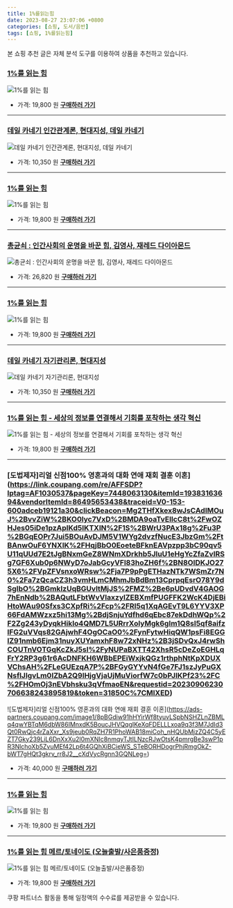 ```yaml
---
title: 1%를읽는힘
date: 2023-08-27 23:07:06 +0800
categories: [쇼핑, 도서/음반]
tags: [쇼핑, 1%를읽는힘]
---
```

본 쇼핑 추천 글은 자체 분석 도구를 이용하여 상품을 추천하고 있습니다.
### [1%를 읽는 힘](https://link.coupang.com/re/AFFSDP?lptag=AF1030537&pageKey=7560492593&itemId=19917467630&vendorItemId=87065936854&traceid=V0-153-ead9169766070293&requestid=20230906230706638243895819&token=31850C%7CMIXED)
![1%를 읽는 힘](https://ads-partners.coupang.com/image1/bAjxZStrDKFBA1d1bAopKbuNVVqiniG3M3Ga4iraBVReYYxgEbOaCI1JfjvskYWRP4hXGtPlw_shbw2XhJyP_atPzxREGL7jejtKvmEMzBUCiT1lHWmgaS1iZrHk457ZLpMMKrP3hSWLUNSx-XEa_eMCVK9VjwA81xrWj0Knlh5VGHXhrR6IrMhTAk51yFt9QZiQAS58mxf9WDoCqWGfG-M03zf6be2JaKaD6AnQ6gz5f5XFrP90KeSBjr-Glsvu2byphVF7C92C3_899QK4Fj5rzKjlbRtPDc_vbH5ES13w)
- 가격: 19,800 원
[**구매하러 가기**](https://link.coupang.com/re/AFFSDP?lptag=AF1030537&pageKey=7560492593&itemId=19917467630&vendorItemId=87065936854&traceid=V0-153-ead9169766070293&requestid=20230906230706638243895819&token=31850C%7CMIXED)
---
### [데일 카네기 인간관계론, 현대지성, 데일 카네기](https://link.coupang.com/re/AFFSDP?lptag=AF1030537&pageKey=307022149&itemId=968117422&vendorItemId=5403982815&traceid=V0-153-93edb7a88bf1311e&clickBeacon=Mg2THfXkex8wJsCAdIMOuJ%2BvvZiW%2BKO0lyc7VxD%2BMDA9oaTvEIIcC8t%2FwOZHJes05iDe1pzApIKd5lKTXIN%2F1aDiJGmZlSozSPy4i2e9tuunH2c3umuwt0Z%2BjIi1VxwSANJhA58%2F8K7DTnhbitd1R6FqFu9XDCrkLNs0OmHlyv4OJkjaZxuWld9X564LJboFqUUd7E2tJgBNxmGeZ8WNmXDrkhb5JluU1eHgYcZfaZvlRSg7GF6Xub0p6NWyD7oJrRUo5ate7gqb7bkGKgfeSDZDl15UdUErJ0knOWmQ3hHFbc%2FU1Aew4xv1YSNPPFbWmZr7N0%2Fa7zQcaCZ3h3vmHBALKB7ACMdTeZZK47GM5SWe%2FP%2B%2BB9Isl8r82MNymlO%2F2V2QCuzyTMt8RpOucJuq59fhy4dULMWsmhkYe%2Bf8w7mz9bfrf%2FuGEfuDCrcS916XZQx5P4wp75MDGwGuQzl9XgrVKjV0rbF9Ft5vuxNJqol8FU0W7B3A1AVmyfrtwB%2BDADMDP23TdSi0y1dp%2FQ4eKMjEGpW53R%2BWB2tYM9toILqJ%2FWYDZ7ez6nRW7YcKxsDpMuVHf%2BaHWS7hje8erDvXnJsT18KWDh1ZpE7P5dYjhP9%2BQqgMJ6a0y%2FsGxq5ignOnEZ8uOPqkG%2FimHBQChT3Y9LQ26FOsF%2Fxy8odjkcYCFZ2p0mGpXEAEs%2BwnTTfmDHrJmtuj37NmjrDObDXeJOlMogJyy50CZGNHyXZKigM9cXcbGnL9%2FTvjP%2FC7Pp6EyFCJRklK%2FLjcgYh%2BC6f86BcFz42EsTzrPX6SYQSogSh2UbDsGsc0Zmuinwfrg7jhcNlsDFo2muobKW0557tlXLswj%2BaxBjpBcyRLDWJbc3bgno%2BzH%2BRRttXcbsRXzS1urgdk&requestid=20230906230706638243895819&token=31850C%7CMIXED)
![데일 카네기 인간관계론, 현대지성, 데일 카네기](https://ads-partners.coupang.com/image1/qkzBlmbPnmC6KYLQqgt3IBS3lg2KON5p6C4Q4m6JAGiDmJbCNdEts7htAgWHxykfu_7JmLPLahqVHNZmEZsMbDV6edfrMHvAdNjknV-faKaivFOOeutboLHRuiXKpGv3DaFqzVb4Hfk0zUGzlSeCi44-ibKlUKKNndqsaak3ZvXo-UPagH0AVYR8fjOkPl-U5vrrr6aY4hAr2vA2hAxb3Pps_-gb8ziHi19Dza5DUVJhKnp9jE2DYrOwjPuNABQZM7fQw7CTvvQ-E5Hevfb3ocC1h4L8)
- 가격: 10,350 원
[**구매하러 가기**](https://link.coupang.com/re/AFFSDP?lptag=AF1030537&pageKey=307022149&itemId=968117422&vendorItemId=5403982815&traceid=V0-153-93edb7a88bf1311e&clickBeacon=Mg2THfXkex8wJsCAdIMOuJ%2BvvZiW%2BKO0lyc7VxD%2BMDA9oaTvEIIcC8t%2FwOZHJes05iDe1pzApIKd5lKTXIN%2F1aDiJGmZlSozSPy4i2e9tuunH2c3umuwt0Z%2BjIi1VxwSANJhA58%2F8K7DTnhbitd1R6FqFu9XDCrkLNs0OmHlyv4OJkjaZxuWld9X564LJboFqUUd7E2tJgBNxmGeZ8WNmXDrkhb5JluU1eHgYcZfaZvlRSg7GF6Xub0p6NWyD7oJrRUo5ate7gqb7bkGKgfeSDZDl15UdUErJ0knOWmQ3hHFbc%2FU1Aew4xv1YSNPPFbWmZr7N0%2Fa7zQcaCZ3h3vmHBALKB7ACMdTeZZK47GM5SWe%2FP%2B%2BB9Isl8r82MNymlO%2F2V2QCuzyTMt8RpOucJuq59fhy4dULMWsmhkYe%2Bf8w7mz9bfrf%2FuGEfuDCrcS916XZQx5P4wp75MDGwGuQzl9XgrVKjV0rbF9Ft5vuxNJqol8FU0W7B3A1AVmyfrtwB%2BDADMDP23TdSi0y1dp%2FQ4eKMjEGpW53R%2BWB2tYM9toILqJ%2FWYDZ7ez6nRW7YcKxsDpMuVHf%2BaHWS7hje8erDvXnJsT18KWDh1ZpE7P5dYjhP9%2BQqgMJ6a0y%2FsGxq5ignOnEZ8uOPqkG%2FimHBQChT3Y9LQ26FOsF%2Fxy8odjkcYCFZ2p0mGpXEAEs%2BwnTTfmDHrJmtuj37NmjrDObDXeJOlMogJyy50CZGNHyXZKigM9cXcbGnL9%2FTvjP%2FC7Pp6EyFCJRklK%2FLjcgYh%2BC6f86BcFz42EsTzrPX6SYQSogSh2UbDsGsc0Zmuinwfrg7jhcNlsDFo2muobKW0557tlXLswj%2BaxBjpBcyRLDWJbc3bgno%2BzH%2BRRttXcbsRXzS1urgdk&requestid=20230906230706638243895819&token=31850C%7CMIXED)
---
### [1%를 읽는 힘](https://link.coupang.com/re/AFFSDP?lptag=AF1030537&pageKey=7560705747&itemId=19918377353&vendorItemId=86952016931&traceid=V0-153-69676dcbf981dbfc&requestid=20230906230706638243895819&token=31850C%7CMIXED)
![1%를 읽는 힘](https://ads-partners.coupang.com/image1/UL5n2Sw0lrHPN64YUCk3IhHqy8N4IGCBR4C9Ynb-bUsLTZIYlx59PMIi0sZT6tnNCN7gbNBcZsgIvwJ1ZEyfLUQGr320Jg8XDqsDK_Q14nJLcsB0AObFABJIR0ZoqqX8faRA-2hiHw41TBJ7u51O7RYoIiansbr-jU3idGRqUYw5ZgffGWMs6izsueW_KnYjIl9wZcQ8a7l-Nh34Yb4Qvbqgtep2Rs870V4MApwVC8Lmd959VKdsvToVoYzDsRhOGnPD0rcyyw==)
- 가격: 19,800 원
[**구매하러 가기**](https://link.coupang.com/re/AFFSDP?lptag=AF1030537&pageKey=7560705747&itemId=19918377353&vendorItemId=86952016931&traceid=V0-153-69676dcbf981dbfc&requestid=20230906230706638243895819&token=31850C%7CMIXED)
---
### [총균쇠 : 인간사회의 운명을 바꾼 힘, 김영사, 재레드 다이아몬드](https://link.coupang.com/re/AFFSDP?lptag=AF1030537&pageKey=7320010138&itemId=18772343660&vendorItemId=85903959039&traceid=V0-153-573ba84f4c2fa53f&clickBeacon=Mg2THfXkex8wJsCAdIMOuJ%2BvvZiW%2BKO0lyc7VxD%2BMDA9oaTvEIIcC8t%2FwOZHJes05iDe1pzApIKd5lKTXIN%2F1b73OWw8fBSBxbS%2F9ckWU1enH2c3umuwt0Z%2BjIi1VxwSANJhA58%2F8K7DTnhbitd1R5kT0EvKu4S13JLLoEHFwRRVh7pum1kmRMRVW9XrjYxOqUUd7E2tJgBNxmGeZ8WNmXDrkhb5JluU1eHgYcZfaZvlRSg7GF6Xub0p6NWyD7oJMHqv%2BoCCFMUupTsqgzEiKMcXH2VTMhn%2BR4szGM7pNcFiWO6vqh4gSRc3bLCuMs7dFo22rq%2BvoTTN%2FNDRPc4ShJqe77nR0S0RQMc245qfe0WRLpteRc9GHRriIxHyQln3g7MZRR913hcj6Z5jsxl%2BCxrcrG1nHv5kCzSfxfkjEjWh2JAKN2gkWUsvFXzn2YEj8VuhZhymCs2R%2BN0aWYnwlvCPnoAWLVyFW02donIqYtlNToww5jeRmiqrVHlF7U4Si3pLfIxTvYWSgvQWwIimTyywV4wboS3XDCVj3jXBVfLP%2BEshGnWOwZOPuQcaUdoL9Z7Gh2PnXOO7X4MY3Sl3L3wnCkeEfF0zAxQlmXIgzApC4hxoehzUrsm0370oD%2FxP%2FRjzPoTZDA3dHNSdpt819lI1DRGHJrR%2BjGTEdO6aozpq%2BrGKWqaNN20KlucKwR1skXNbj77c%2F%2BCqcOlO%2Bgvdez3RRKyDvuwXzWFxs67AEjN5LkPjXe9JDTyX7Y7Pe3wo3RAJR68klMkvsoEzI0yfDtjWpx%2FNhf%2FIE%2BvL%2FtSc4GYklfg8CKYZ%2Bsr065pe7fIy95rXuiJ8GMPqA58grsPC4GybkSew2orPK4ESMblGADsN9VYv8cwKYQuXvI%2FOhqb9&requestid=20230906230706638243895819&token=31850C%7CMIXED)
![총균쇠 : 인간사회의 운명을 바꾼 힘, 김영사, 재레드 다이아몬드](https://ads-partners.coupang.com/image1/T_NXx5zTtMKAVvVlT0wbyZPwX1lVsih-lqMueaykAbZzORNk6U2acs14OPtEILgq4X6XOloSjDYa0_CY-_LV4lCIOQP5deZYQ0ruR04R3UoTOf4yvo3SbOL7laFo1yNrwhZkxt-kUPoqHT82XNcLPuEvD92BlyQww8n-ELbXqe2cdHI5JVgNmR71fmxG5CZAxnBg-08smbcJKE6gSZTrGMNTpA1psQQ5aZqmSmlCcPnNJi2_oaIya0gI4usLUtFwNLKTv6nC4R8G1R5B6RAx1pQV_e0a)
- 가격: 26,820 원
[**구매하러 가기**](https://link.coupang.com/re/AFFSDP?lptag=AF1030537&pageKey=7320010138&itemId=18772343660&vendorItemId=85903959039&traceid=V0-153-573ba84f4c2fa53f&clickBeacon=Mg2THfXkex8wJsCAdIMOuJ%2BvvZiW%2BKO0lyc7VxD%2BMDA9oaTvEIIcC8t%2FwOZHJes05iDe1pzApIKd5lKTXIN%2F1b73OWw8fBSBxbS%2F9ckWU1enH2c3umuwt0Z%2BjIi1VxwSANJhA58%2F8K7DTnhbitd1R5kT0EvKu4S13JLLoEHFwRRVh7pum1kmRMRVW9XrjYxOqUUd7E2tJgBNxmGeZ8WNmXDrkhb5JluU1eHgYcZfaZvlRSg7GF6Xub0p6NWyD7oJMHqv%2BoCCFMUupTsqgzEiKMcXH2VTMhn%2BR4szGM7pNcFiWO6vqh4gSRc3bLCuMs7dFo22rq%2BvoTTN%2FNDRPc4ShJqe77nR0S0RQMc245qfe0WRLpteRc9GHRriIxHyQln3g7MZRR913hcj6Z5jsxl%2BCxrcrG1nHv5kCzSfxfkjEjWh2JAKN2gkWUsvFXzn2YEj8VuhZhymCs2R%2BN0aWYnwlvCPnoAWLVyFW02donIqYtlNToww5jeRmiqrVHlF7U4Si3pLfIxTvYWSgvQWwIimTyywV4wboS3XDCVj3jXBVfLP%2BEshGnWOwZOPuQcaUdoL9Z7Gh2PnXOO7X4MY3Sl3L3wnCkeEfF0zAxQlmXIgzApC4hxoehzUrsm0370oD%2FxP%2FRjzPoTZDA3dHNSdpt819lI1DRGHJrR%2BjGTEdO6aozpq%2BrGKWqaNN20KlucKwR1skXNbj77c%2F%2BCqcOlO%2Bgvdez3RRKyDvuwXzWFxs67AEjN5LkPjXe9JDTyX7Y7Pe3wo3RAJR68klMkvsoEzI0yfDtjWpx%2FNhf%2FIE%2BvL%2FtSc4GYklfg8CKYZ%2Bsr065pe7fIy95rXuiJ8GMPqA58grsPC4GybkSew2orPK4ESMblGADsN9VYv8cwKYQuXvI%2FOhqb9&requestid=20230906230706638243895819&token=31850C%7CMIXED)
---
### [1%를 읽는 힘](https://link.coupang.com/re/AFFSDP?lptag=AF1030537&pageKey=7560807883&itemId=19918843680&vendorItemId=87018593785&traceid=V0-153-ec649d3d60e254a1&requestid=20230906230706638243895819&token=31850C%7CMIXED)
![1%를 읽는 힘](https://ads-partners.coupang.com/image1/kwnwuLYGT_W03_C3kz27V6L2FQm4AwY6TRmvm9JX2LeEDju_n67IjLSibC8pUhMZ9gP5jbqe5bVDpAE5xBJZTenjZq2m9_1zcvHvjbNhxFmADNgj2cIrz_WNV-CwpaeMnn1xJMN-k-6UHyc-O63GP1O1XhhMJD9sBY6iB_DDdmDa6_xgkAXiurkqyYnBDJx1-z_Kj4AV9Hv807wltBaGyzLyQTm44OZ-HieoA9O3VaVxtzYLwoCTy3aHwFkYtnYfQUDyxxXQJ2gJZ34sGkkeXnjbn1EIqq5bfKxcBANIfQ==)
- 가격: 19,800 원
[**구매하러 가기**](https://link.coupang.com/re/AFFSDP?lptag=AF1030537&pageKey=7560807883&itemId=19918843680&vendorItemId=87018593785&traceid=V0-153-ec649d3d60e254a1&requestid=20230906230706638243895819&token=31850C%7CMIXED)
---
### [데일 카네기 자기관리론, 현대지성](https://link.coupang.com/re/AFFSDP?lptag=AF1030537&pageKey=4751341406&itemId=6046651232&vendorItemId=73343982175&traceid=V0-153-6dfc9d3102f83d91&clickBeacon=Mg2THfXkex8wJsCAdIMOuJ%2BvvZiW%2BKO0lyc7VxD%2BMDA9oaTvEIIcC8t%2FwOZHJes05iDe1pzApIKd5lKTXIN%2F1ZFbez7ALLL%2FXlh8Z%2FPnfYfr7Jui5BOuAvDJM5V1WYg2dvzfNucE3JbzGm%2FtBAnwOqKUDK2cpUWcyWlcN384A8oOJkjaZxuWld9X564LJboFqUUd7E2tJgBNxmGeZ8WNmXDrkhb5JluU1eHgYcZfaZvlRSg7GF6Xub0p6NWyD7oJdtRscRmo3jLhupx8w5uJV%2BidKEPOMSpFcA%2Bjia2Mj1lbpZ4MTwXDB5BsbPCvg8tJjr68LKAAndXijSbLbnDtNon1H2ntJj9joTOjHv6udHF0pfmoEp6aLcfON8Ro4xS9ICPYyaUasYejYs1rgJF5cqBVBJQJ8wAdkU4gXKMxWwNufAlhKy9Tqt3x025hg45jlXUsWnUeCNAKy40GFGNTHDa32c8yfv0Mgbt8bVHDqCAVYJEWY%2Ba1GGDQDOLt722S%2FGB9pOaA9IBwk15%2B%2BQRvhDldW2n33Z%2BoCC7VKgF3Hnn9L6YYV3XP66FdAMWzxz5hfhEkf5uzPNoJxCJiQKZLYBik8XG7KtnpedTaJ0GXOnFk9UEWq61g5DKYSIVu0k3%2BZuWlnCDePXhvD6NcY4gJ%2FAppQbmO31%2BV99yaFOCN0SGaReu0%2BOpigwvLL2BxQm5G%2Bfo%2FCatBdMbu3kefnPAtUimkRohBEdDqdVZY0cwpC2k6x3L6x6nwdEcLnC4ulFLE3G6BKPuBLGnOQd1gEBCKr6DEgkvtFBf049p513kTqwIKnt3Dv84fKuvX9Y9%2BpxZuP1rgCKluxzpC6hwexW8SPBtUVHqLazOPbwiCBtw%2BaCxhEPzeu3MLJm2nYk5pF9LA&requestid=20230906230706638243895819&token=31850C%7CMIXED)
![데일 카네기 자기관리론, 현대지성](https://ads-partners.coupang.com/image1/gw4A18o4w7oh3MeKg3wmNwW9dBKmXRBV6ai0OILCiSpNt6-y4TVW0FvE-eFkSdRQoa-uJfomT4TFvbe3W0sobadReFvbzAX7UnZUTFE3Wa11sUDb2L7c75Gx5Mi5cxL3hQA9hiLfPkGZFTr6Bw6Gm869pwwAEgXJQc-0euB_1E_DCdiPHsO1D-kpElAsyU-CdvXmbBT9srk4_bOWnzPDi9hIrkXfwpSIHfA9UkukBqtzyToal4q0b5IPpvEmdDVBcHp_JFceHmFDbfw4iciuwYVAoJrn)
- 가격: 10,350 원
[**구매하러 가기**](https://link.coupang.com/re/AFFSDP?lptag=AF1030537&pageKey=4751341406&itemId=6046651232&vendorItemId=73343982175&traceid=V0-153-6dfc9d3102f83d91&clickBeacon=Mg2THfXkex8wJsCAdIMOuJ%2BvvZiW%2BKO0lyc7VxD%2BMDA9oaTvEIIcC8t%2FwOZHJes05iDe1pzApIKd5lKTXIN%2F1ZFbez7ALLL%2FXlh8Z%2FPnfYfr7Jui5BOuAvDJM5V1WYg2dvzfNucE3JbzGm%2FtBAnwOqKUDK2cpUWcyWlcN384A8oOJkjaZxuWld9X564LJboFqUUd7E2tJgBNxmGeZ8WNmXDrkhb5JluU1eHgYcZfaZvlRSg7GF6Xub0p6NWyD7oJdtRscRmo3jLhupx8w5uJV%2BidKEPOMSpFcA%2Bjia2Mj1lbpZ4MTwXDB5BsbPCvg8tJjr68LKAAndXijSbLbnDtNon1H2ntJj9joTOjHv6udHF0pfmoEp6aLcfON8Ro4xS9ICPYyaUasYejYs1rgJF5cqBVBJQJ8wAdkU4gXKMxWwNufAlhKy9Tqt3x025hg45jlXUsWnUeCNAKy40GFGNTHDa32c8yfv0Mgbt8bVHDqCAVYJEWY%2Ba1GGDQDOLt722S%2FGB9pOaA9IBwk15%2B%2BQRvhDldW2n33Z%2BoCC7VKgF3Hnn9L6YYV3XP66FdAMWzxz5hfhEkf5uzPNoJxCJiQKZLYBik8XG7KtnpedTaJ0GXOnFk9UEWq61g5DKYSIVu0k3%2BZuWlnCDePXhvD6NcY4gJ%2FAppQbmO31%2BV99yaFOCN0SGaReu0%2BOpigwvLL2BxQm5G%2Bfo%2FCatBdMbu3kefnPAtUimkRohBEdDqdVZY0cwpC2k6x3L6x6nwdEcLnC4ulFLE3G6BKPuBLGnOQd1gEBCKr6DEgkvtFBf049p513kTqwIKnt3Dv84fKuvX9Y9%2BpxZuP1rgCKluxzpC6hwexW8SPBtUVHqLazOPbwiCBtw%2BaCxhEPzeu3MLJm2nYk5pF9LA&requestid=20230906230706638243895819&token=31850C%7CMIXED)
---
### [1%를 읽는 힘 - 세상의 정보를 연결해서 기회를 포착하는 생각 혁신](https://link.coupang.com/re/AFFSDP?lptag=AF1030537&pageKey=7537691286&itemId=19807078553&vendorItemId=86909287481&traceid=V0-153-5aa7d2c52f2daa50&requestid=20230906230706638243895819&token=31850C%7CMIXED)
![1%를 읽는 힘 - 세상의 정보를 연결해서 기회를 포착하는 생각 혁신](https://ads-partners.coupang.com/image1/xIpapjUKRLU0oQEWxG2QXGS8nr4behbMCRMFD0Pi82GK7Hq7kQLpnyAmJPMrf5jon4Ou6yQ0pG0aK8qw1qiQwad8vjPI85bdUMQDX43ZyRHIKEFH1yd1Xy2Vxyk4Niu0pDRDf_D31CMY7PQ4_9vOtcxAZczQaaoDLkrx2hL4NULozJfoFzWn8gb6EMC87gqfZKLordfUgP0sKb1-f06NEsbmdnHHx9m-qW8vURWRrmQa45f-3zUU4xqLEIhtyJXtE4S6IEmIa05bplQxzSgW6noT4tkUo38kGv7zTpCLiw==)
- 가격: 19,800 원
[**구매하러 가기**](https://link.coupang.com/re/AFFSDP?lptag=AF1030537&pageKey=7537691286&itemId=19807078553&vendorItemId=86909287481&traceid=V0-153-5aa7d2c52f2daa50&requestid=20230906230706638243895819&token=31850C%7CMIXED)
---
### [도법제자]리얼 신점100% 영혼과의 대화 연애 재회 결훈 이혼](https://link.coupang.com/re/AFFSDP?lptag=AF1030537&pageKey=7448063130&itemId=19383163694&vendorItemId=86495653438&traceid=V0-153-600adceb19121a30&clickBeacon=Mg2THfXkex8wJsCAdIMOuJ%2BvvZiW%2BKO0lyc7VxD%2BMDA9oaTvEIIcC8t%2FwOZHJes05iDe1pzApIKd5lKTXIN%2F1S%2BWrU3PAx18g%2Fu3P%2BGqEOPr7Jui5BOuAvDJM5V1WYg2dvzfNucE3JbzGm%2FtBAnwOuF6YNXIK%2FHqjBbO0EoeteBFknEAVpzpp3bC90qv5U11qUUd7E2tJgBNxmGeZ8WNmXDrkhb5JluU1eHgYcZfaZvlRSg7GF6Xub0p6NWyD7oJabGcyVFl83hoZH6f%2BN8OlDKJO275X6%2FVpZFVsnxoWRsw%2Fja7P9pPgETHazNTk7WSmZr7N0%2Fa7zQcaCZ3h3vmHLmCMhmJbBdBm13CprpqEsrO78Y9dSgIbO%2BGmkIzUqBGUvltMjJS%2FMZ%2Be6pUDvdV4GAOG7hEnNdb%2BAQutLFbtWvVIaxzylZEBXmfPUGFFK2WcK4DjEBiHtoWAu90Sfxs3CXpfRi%2Fcp%2FRI5q1XqAGEvT9L6YYV3XP66FdAMWzxz5hi13Mg%2BdjSnjuYdfhd6qEbc87ekDdhWQp%2F2Zg243yDyqkHikIo4QMD7L5URrrXolyMgk6glm1Q8sl5qf8aifzlFG2uVVqs82GAjwhF4OgOCaO0%2FynFytwHiqQW1psFi8EGGlZ91nmb6Ejm31nuyXUYamxhF8w72xNHz%2B3jSDvQxJ4rwShCOUTnVOTGqKcZkJ5sI%2FyNUPaBXTT42XhsR5cDeZoEGHLqFrY2RP3g61r6AcDNFKH6WBbEPEiWxjkQGz1rthphNtKpXDUXVChsAH%2FLeGUEzqA7P%2BFGyGYYvN4fGe7FJ1szJyPuGXNsflJIgvLm0IZbA2Q9lHjgVjaUjMuViorfW7c0bPJIKPf23%2FC%2FHOmOj3nEVbhsku3qVfmaoEN&requestid=20230906230706638243895819&token=31850C%7CMIXED)
![도법제자]리얼 신점100% 영혼과의 대화 연애 재회 결훈 이혼](https://ads-partners.coupang.com/image1/8pBGdiw91hHYirWf8tyuvLSpbNSHZLnZBMLq4qwYBTqM6dbW86IMnxdK5BoucJHVQqgIKeXqFDELLLxoa9q3f3M7JdId3Qt0RwQjc4rZaXxr_Xs9jeub0RqZH7R1PhoWAB18miCoh_nHQUbMjzZQ4C5yEZT7Gky239LiL6DnXxXu2l0mXNIc8nmqyTJtILNzcRJwOtsK4pmrgBe3swP1pR3NlchoXb5ZvuMEf42Lp6t4GQhXiBCieWS_STeBORHDogrPhjRmgOkZ-bWT7gHQt3gkrv_rr8J2__cXdVycRgnn3GQNLeg=)
- 가격: 40,000 원
[**구매하러 가기**](https://link.coupang.com/re/AFFSDP?lptag=AF1030537&pageKey=7448063130&itemId=19383163694&vendorItemId=86495653438&traceid=V0-153-600adceb19121a30&clickBeacon=Mg2THfXkex8wJsCAdIMOuJ%2BvvZiW%2BKO0lyc7VxD%2BMDA9oaTvEIIcC8t%2FwOZHJes05iDe1pzApIKd5lKTXIN%2F1S%2BWrU3PAx18g%2Fu3P%2BGqEOPr7Jui5BOuAvDJM5V1WYg2dvzfNucE3JbzGm%2FtBAnwOuF6YNXIK%2FHqjBbO0EoeteBFknEAVpzpp3bC90qv5U11qUUd7E2tJgBNxmGeZ8WNmXDrkhb5JluU1eHgYcZfaZvlRSg7GF6Xub0p6NWyD7oJabGcyVFl83hoZH6f%2BN8OlDKJO275X6%2FVpZFVsnxoWRsw%2Fja7P9pPgETHazNTk7WSmZr7N0%2Fa7zQcaCZ3h3vmHLmCMhmJbBdBm13CprpqEsrO78Y9dSgIbO%2BGmkIzUqBGUvltMjJS%2FMZ%2Be6pUDvdV4GAOG7hEnNdb%2BAQutLFbtWvVIaxzylZEBXmfPUGFFK2WcK4DjEBiHtoWAu90Sfxs3CXpfRi%2Fcp%2FRI5q1XqAGEvT9L6YYV3XP66FdAMWzxz5hi13Mg%2BdjSnjuYdfhd6qEbc87ekDdhWQp%2F2Zg243yDyqkHikIo4QMD7L5URrrXolyMgk6glm1Q8sl5qf8aifzlFG2uVVqs82GAjwhF4OgOCaO0%2FynFytwHiqQW1psFi8EGGlZ91nmb6Ejm31nuyXUYamxhF8w72xNHz%2B3jSDvQxJ4rwShCOUTnVOTGqKcZkJ5sI%2FyNUPaBXTT42XhsR5cDeZoEGHLqFrY2RP3g61r6AcDNFKH6WBbEPEiWxjkQGz1rthphNtKpXDUXVChsAH%2FLeGUEzqA7P%2BFGyGYYvN4fGe7FJ1szJyPuGXNsflJIgvLm0IZbA2Q9lHjgVjaUjMuViorfW7c0bPJIKPf23%2FC%2FHOmOj3nEVbhsku3qVfmaoEN&requestid=20230906230706638243895819&token=31850C%7CMIXED)
---
### [1%를 읽는 힘](https://link.coupang.com/re/AFFSDP?lptag=AF1030537&pageKey=7537114848&itemId=19804334712&vendorItemId=86906618315&traceid=V0-153-8a0ea563c3c47e0f&requestid=20230906230706638243895819&token=31850C%7CMIXED)
![1%를 읽는 힘](https://ads-partners.coupang.com/image1/Kd-wfVjCAoxc_LLnKSnGY-HNo-yxBvLy7Z8R5zeS93-uFureH9Xuou2iINFUgfPXcAQbGptqpfESJyurATyFBYdyxUfPMGzJEQ46U8tH-kWCkR00_Zk4vUTK0iIf-p2g14-rcGmkNXeAy4_5BCN6zL_XeVzPAlEbe2iLZeQ1VMg2rYSQt5kNQoCXLXB84zTtbcl1gxAO1aizybnqubun0bhDGqueAKAnZwrXLe-y_S1ZnJWSAg6MEAn8ZtlwJBTsNV5Y-1a69VfnuLnEfQFbuHDu-GSE2ndGVo-V64A7WkGp)
- 가격: 19,800 원
[**구매하러 가기**](https://link.coupang.com/re/AFFSDP?lptag=AF1030537&pageKey=7537114848&itemId=19804334712&vendorItemId=86906618315&traceid=V0-153-8a0ea563c3c47e0f&requestid=20230906230706638243895819&token=31850C%7CMIXED)
---
### [1%를 읽는 힘 메르/토네이도 (오늘출발/사은품증정)](https://link.coupang.com/re/AFFSDP?lptag=AF1030537&pageKey=7546167197&itemId=19848723116&vendorItemId=87011889363&traceid=V0-153-6b51339c056b6908&requestid=20230906230706638243895819&token=31850C%7CMIXED)
![1%를 읽는 힘 메르/토네이도 (오늘출발/사은품증정)](https://ads-partners.coupang.com/image1/vJxsIlrv828DtoPZvAuK4IdnoCFpMAx-Z_amPzz75U_TaIeQ7g83BxkeAp4GhkrEd2tlsc7agdiWNcu4G__udX_HDc8o9p6nrUUT5t1lUcrFvZIIGO8ot2fQxXM0LaB7dcUaiZp5uEWzBaNV0mZM5pyAtSNoky2COXOtZqSyAI_1MZjDNDqZe2QU_ZdlsmZ8rEmQAt11m_9uta4bT_AtXp7wmuqC6PDeo1WAY0EWEkG2UWxibzE-5utSxPYjI3zCb7jddwFPls8dKAneEQZ5lUtr-ILcGBXC0ONYr_IVb4I=)
- 가격: 19,800 원
[**구매하러 가기**](https://link.coupang.com/re/AFFSDP?lptag=AF1030537&pageKey=7546167197&itemId=19848723116&vendorItemId=87011889363&traceid=V0-153-6b51339c056b6908&requestid=20230906230706638243895819&token=31850C%7CMIXED)


쿠팡 파트너스 활동을 통해 일정액의 수수료를 제공받을 수 있습니다.
